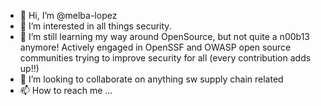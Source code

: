 - 👋 Hi, I’m @melba-lopez
- 👀 I’m interested in all things security.
- 🌱 I’m still learning my way around OpenSource, but not quite a n00b13 anymore! Actively engaged in OpenSSF and OWASP open source communities trying to improve security for all (every contribution adds up!!)
- 💞️ I’m looking to collaborate on anything sw supply chain related
- 📫 How to reach me ...

<!---
melba-lopez/melba-lopez is a ✨ special ✨ repository because its `README.md` (this file) appears on your GitHub profile.
You can click the Preview link to take a look at your changes.
--->
